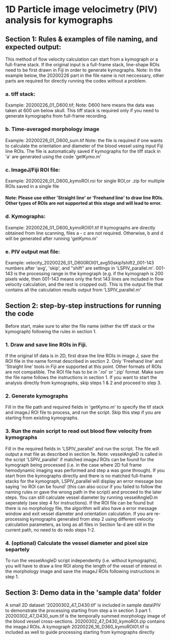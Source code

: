 # 1D Particle image velocimetry (PIV) analysis for kymographs
## Section 1: Rules & examples of file naming, and expected output: 
This method of flow velocity calculation can start from a kymograph or a full-frame stack. If the original input is a full-frame stack, line-shape ROIs need to be first drawn in Fiji in order to generate kymographs.
Note: In the example below, the 20200226 part in the file name is not neccessary, other parts are required for directly running the codes without a problem. 
### a. tiff stack:
Example: 20200226_01_D600.tif; Note: D600 here means the data was taken at 600 um below skull. 
This tiff stack is required only if you need to generate kymographs from full-frame recording. 
### b. Time-averaged morphology image
Example: 20200226_01_D600_sum.tif
Note: the file is required if one wants to calculate the orientation and diameter of the blood vessel using input Fiji line ROIs. The file is automatically saved if kymographs for the tiff stack in 'a' are generated using the code 'getKymo.m'
### c. ImageJ/Fiji ROI file: 
Example: 20200226_01_D600_kymoROI.roi for single ROI,or .zip for multiple ROIs saved in a single file
   #### Note: Please use either 'Straight line' or 'Freehand line' to draw line ROIs. Other types of ROIs are not supported at this stage and will lead to error. 
### d. Kymographs: 
Example: 20200226_01_D600_kymoROI01.tif 
If kymographs are directly obtained from line scanning, files a - c are not required.  Otherwise, b and d will be generated after running 'getKymo.m'
### e. PIV output mat file: 
Example: velocity_20200226_01_D600ROI01_avg50skip1shift2_001-143 
numbers after 'avg', 'skip', and "shift" are settings in 'LSPIV_parallel.m'. 001-143 is the processing range in the kymograph (e.g. if the kymograph is 200 pixels wide, then 001-143 means only the first 143 lines are included in flow velocity calculation, and the rest is cropped out). 
This is the output file that contains all the calculation results output from 'LSPIV_parallel.m'

## Section 2: step-by-step instructions for running the code
Before start, make sure to alter the file name (either the tiff stack or the kymograph) following the rules in section 1. 
### 1. Draw and save line ROIs in Fiji. 
   If the original tif data is in 2D, first draw the line ROIs in image J, save the ROI file in the name
   format described in section 2. 
   Only 'Freehand line' and 'Straight line' tools in Fiji are supported at this point. Other formats of ROIs are not compatible. 
   The ROI file has to be in '.roi' or '.zip' format. Make sure the file name follows the instructions in section 1. 
   If you want to start the analysis directly from kymographs, skip steps 1 & 2 and proceed to step 3. 
### 2. Generate kymographs 
   Fill in the file path and required fields in 'getKymo.m' to specify the tif stack and imageJ ROI file to process, and run the script. 
   Skip this step if you are starting from existing kymographs. 
### 3. Run the main script to read out blood flow velocity from kymographs 
   Fill in the required fields in 'LSPIV_parallel' and run the script.
   The file will output a mat file as described in section 1e. 
   Note: vesselAngleD is called in the script 'LSPIV_parallel' if matched imageJ ROIs can be found for the kymograph being processed (i.e. in the case where 2D full   frame hemodynamic imaging was performed and step a was gone through). If you start from the kymographs directly and there is no matched full-frame stacks for the      kymograph, LSPIV_parallel will display an error message box saying 'no ROI can be found' (this can also occur if you failed to follow the naming rules or gave the      wrong path in the script) and proceed to the later steps. You can still calculate vessel diameter by running vesselAngleD.m seperately (see step 4 for                  instructions). If the ROI file can be found but there is no morphology file, the algorithm will also have a error message window and exit vessel diameter and orientation calculation. 
   If you are re-processing kymographs generated from step 2 using different velocity calculation parameters, as long as all files in Section 1a-d are still in the current path, no need to do redo steps 1-2. 
### 4. (optional) Calculate the vessel diameter and pixel size separtely
   To run the vesselAngleD script independently (i.e. without kymographs), you will have to draw a line ROI along the length of the vessel of interest in the morphology image and save the imageJ ROIs following instructions in step 1. 
 
## Section 3: Demo data in the 'sample data' folder
A small 2D dataset '20200302_47_D430.tif' is included in sample data\PIV to demonstrate the processing 
starting from step a in section 3 part 1. 20200302_47_D430_sum.tif is the temporally summed morphology
image of the blood vessel cross-sections. 20200302_47_D430_kymoROI.zip contains the imageJ ROIs. 
A kymograph 20200226_16_D360_kymoROI01.tif is included as well to guide processing starting from 
kymographs directly 

